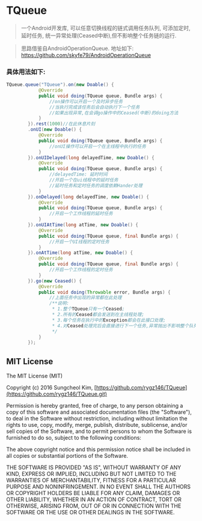 # TQueue

> 一个Android开发库, 可以任意切换线程的链式调用任务队列, 可添加定时, 延时任务, 统一异常处理(Ceased中断),但不影响整个任务链的运行.

> 思路借鉴自AndroidOperationQueue. 地址如下: https://github.com/skyfe79/AndroidOperationQueue

### 具体用法如下:

```java
TQueue.queue("TQueue").on(new Doable() {
			@Override
			public void doing(TQueue queue, Bundle args) {
				//on操作可以开启一个及时异步任务
				//当执行完成该任务后会自动执行下一个任务
				//如果出现异常,在会调go操作中的Ceased(中断)的doing方法
			}
		}).rest(1000)//在此休息片刻
		.onUI(new Doable() {
			@Override
			public void doing(TQueue queue, Bundle args) {
				//onUI操作可以开启一个在主线程中执行的任务
			}
		}).onUIDelayed(long delayedTime, new Doable() {
			@Override
			public void doing(TQueue queue, Bundle args) {
				//delayedTime: 延时时间
				//开启一个在ui线程中的延时任务
				//延时任务和定时任务的调度依赖Hander处理
			}
		}).onDelayed(long delayedTime, new Doable() {
			@Override
			public void doing(TQueue queue, Bundle args) {
				//开启一个工作线程的延时任务
			}
		}).onUIAtTime(long atTime, new Doable() {
			@Override
			public void doing(TQueue queue, final Bundle args) {
				//开启一个UI线程的定时任务
			}
		}).onAtTime(long atTime, new Doable() {
			@Override
			public void doing(TQueue queue, final Bundle args) {
				//开启一个工作线程的定时任务
			}
		}).go(new Ceased() {
			@Override
			public void doing(Throwable error, Bundle args) {
				//上面任务中出现的异常都在此处理
				/**说明: 
				 * 1.整个TQueue只有一个Ceased;
				 * 2.所有的Ceased都会发送到在主线程处理;
				 * 3.每个任务在执行中的Exception都会在此接口处理;
				 * 4.对Ceased处理完后会直接进行下一个任务,异常抛出不影响整个队列任务的进行.
				 */
			}
		});
```


## MIT License

The MIT License (MIT)

Copyright (c) 2016 Sungcheol Kim, [https://github.com/rygz146/TQueue](https://github.com/rygz146/TQueue.git)

Permission is hereby granted, free of charge, to any person obtaining a copy
of this software and associated documentation files (the "Software"), to deal
in the Software without restriction, including without limitation the rights
to use, copy, modify, merge, publish, distribute, sublicense, and/or sell
copies of the Software, and to permit persons to whom the Software is
furnished to do so, subject to the following conditions:

The above copyright notice and this permission notice shall be included in all
copies or substantial portions of the Software.

THE SOFTWARE IS PROVIDED "AS IS", WITHOUT WARRANTY OF ANY KIND, EXPRESS OR
IMPLIED, INCLUDING BUT NOT LIMITED TO THE WARRANTIES OF MERCHANTABILITY,
FITNESS FOR A PARTICULAR PURPOSE AND NONINFRINGEMENT. IN NO EVENT SHALL THE
AUTHORS OR COPYRIGHT HOLDERS BE LIABLE FOR ANY CLAIM, DAMAGES OR OTHER
LIABILITY, WHETHER IN AN ACTION OF CONTRACT, TORT OR OTHERWISE, ARISING FROM,
OUT OF OR IN CONNECTION WITH THE SOFTWARE OR THE USE OR OTHER DEALINGS IN THE
SOFTWARE.
